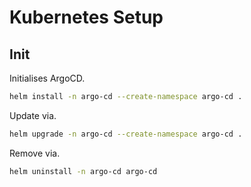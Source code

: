 # Kubernetes Setup

## Init

Initialises ArgoCD.

```sh
helm install -n argo-cd --create-namespace argo-cd .
```

Update via.

```sh
helm upgrade -n argo-cd --create-namespace argo-cd .
```

Remove via.

```sh
helm uninstall -n argo-cd argo-cd
```
